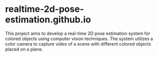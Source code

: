 # realtime-2d-pose-estimation.github.io
This project aims to develop a real-time 2D pose estimation system for colored objects using computer vision techniques. The system utilizes a color camera to capture video of a scene with different colored objects placed on a plane.
